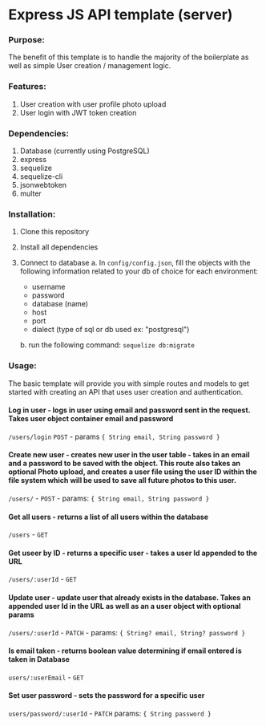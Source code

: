 # Express JS API template (server)

### Purpose:

The benefit of this template is to handle the majority of the boilerplate as well as simple User creation / management logic.

### Features:

1. User creation with user profile photo upload
2. User login with JWT token creation

### Dependencies:

1. Database (currently using PostgreSQL)
2. express
3. sequelize
4. sequelize-cli
5. jsonwebtoken
6. multer

### Installation:

1. Clone this repository
2. Install all dependencies
3. Connect to database
   a. In `config/config.json`, fill the objects with the following information related to your db of choice for each environment:

   - username
   - password
   - database (name)
   - host
   - port
   - dialect (type of sql or db used ex: "postgresql")

   b. run the following command: `sequelize db:migrate`

### Usage:

The basic template will provide you with simple routes and models to get started with creating an API that uses user creation and authentication.

#### Log in user - logs in user using email and password sent in the request. Takes user object container email and password

`/users/login` `POST` - params `{ String email, String password }`

#### Create new user - creates new user in the user table - takes in an email and a password to be saved with the object. This route also takes an optional Photo upload, and creates a user file using the user ID within the file system which will be used to save all future photos to this user.

`/users/` - `POST` - params: `{ String email, String password }`

#### Get all users - returns a list of all users within the database

`/users` - `GET`

#### Get useer by ID - returns a specific user - takes a user Id appended to the URL

`/users/:userId` - `GET`

#### Update user - update user that already exists in the database. Takes an appended user Id in the URL as well as an a user object with optional params

`/users/:userId` - `PATCH` - params: `{ String? email, String? password }`

#### Is email taken - returns boolean value determining if email entered is taken in Database

`users/:userEmail` - `GET`

#### Set user password - sets the password for a specific user

`users/password/:userId` - `PATCH` params: `{ String password }`
